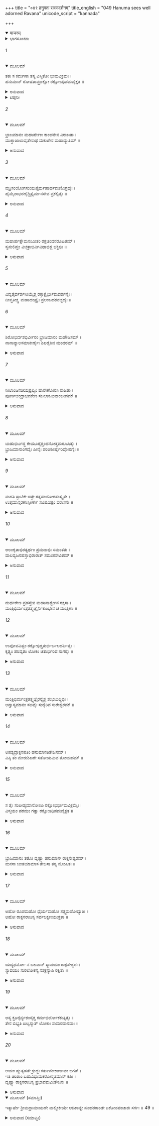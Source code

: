 +++
title = "०४९ हनुमता रावणदर्शनम्"
title_english = "049 Hanuma sees well adorned Ravana"
unicode_script = "kannada"

+++
<details open><summary>वाचनम्</summary>

<div class="audioEmbed"  caption="श्रीराम-हरिसीताराममूर्ति-घनपाठिभ्यां वचनम्" src="https://archive.org/download/Ramayana-recitation-Sriram-harisItArAmamUrti-Ghanapaati-v2/Kanda_5/Kanda_5_SK-049-Hanuma_sees_well-adorned_Ravana.mp3"></div>
</details>



<details><summary>ಭಾಗಸೂಚನಾ</summary>

ರಾವಣನ ಪ್ರಭಾಯುಕ್ತವಾದ ಮಖವನ್ನು ನೋಡಿ ಹನುಮಂತನು ಆಶ್ಚರ್ಯಪಟ್ಟಿದ್ದು
</details>

###### 1


<details open><summary>ಮೂಲಮ್</summary>

ತತಃ ಸ ಕರ್ಮಣಾ ತಸ್ಯ ವಿಸ್ಮಿತೋ ಭೀಮವಿಕ್ರಮಃ ।  
ಹನುಮಾನ್ ರೋಷತಾಮ್ರಾಕ್ಷೋ ರಕ್ಷೋಽಧಿಪಮವೈಕ್ಷತ ॥
</details>

<details><summary>ಅನುವಾದ</summary>

ಭಯಂಕರ ಪರಾಕ್ರಮಿಯಾದ ಹನುಮಂತನು ರಾವಣನ ವಂಚನೆಯ ಕೃತ್ಯವನ್ನು ನೋಡಿ ಆಶ್ಚರ್ಯಪಟ್ಟನು*. ಕ್ರೋಧದಿಂದ ಕಣ್ಣು ಕೆಂಪಗಾಗಿಸಿ** ಆ ರಾವಣನನ್ನು ನೋಡಿದನು.॥1॥
</details>

<details><summary>ಟಿಪ್ಪನೀ</summary>

.*	ರಾವಣನು ಇಂದ್ರಜಿತುವಿನ ಮೂಲಕ ತನ್ನನ್ನು ಬಂಧಿಸಿ ಸಭೆಗೆ ಕರೆಸಿಕೊಂಡ ಬಗ್ಗೆ ಆಶ್ಚರ್ಯವಾಯಿತು.  
**	ರಾವಣನು ಸೀತಾದೇವಿಯನ್ನು ಕದ್ದು ತಂದುದಕ್ಕಾಗಿ, ಅಶೋಕವನದಲ್ಲಿ ಅವಳನ್ನು ಬೆದರಿಸಿದ್ದಕ್ಕಾಗಿ ಹನುಮಂತನು ಕಣ್ಣುಗಳನ್ನು ಕೆಂಪಾಗಿಸಿ ಕ್ರುದ್ಧನಾದುದು.
</details>

###### 2


<details open><summary>ಮೂಲಮ್</summary>

ಭ್ರಾಜಮಾನಂ ಮಹಾರ್ಹೇಣ ಕಾಂಚನೇನ ವಿರಾಜತಾ ।  
ಮುಕ್ತಾಜಾಲಾವೃತೇನಾಥ ಮಕುಟೇನ ಮಹಾದ್ಯುತಿಮ್ ॥
</details>

<details><summary>ಅನುವಾದ</summary>

ಆಗ ರಾವಣನು ಅತಿಶಯವಾದ ಕಾಂತಿಯಿಂದ ಬೆಳಗುತ್ತಿದ್ದನು. ಮಹಾಮೌಲ್ಯದ, ಸುವರ್ಣಮಯವಾದ, ಮುತ್ತುಗಳ ಗೊಂಚಲುಗಳಿಂದ ಸಮಾವೃತವಾಗಿದ್ದ ಕಿರೀಟವನ್ನು ಧರಿಸಿದ್ದನು.॥2॥
</details>

###### 3


<details open><summary>ಮೂಲಮ್</summary>

ವಜ್ರಸಂಯೋಗಸಂಯುಕ್ತೈರ್ಮಹಾರ್ಹಮಣಿವಿಗ್ರಹೈಃ ।  
ಹೈಮೈರಾಭರಣೈಶ್ಚಿತ್ರೈರ್ಮನಸೇವ ಪ್ರಕಲ್ಪಿತೈಃ ॥
</details>

<details><summary>ಅನುವಾದ</summary>

ಸುವರ್ಣಮಯವಾದ ಆಭರಣಗಳನ್ನು ತೊಟ್ಟಿದ್ದನು. ಆ ಆಭರಣಗಳಲ್ಲಿ ಸಾಣೆಹಿಡಿದ ವಜ್ರಗಳಿಂದಲೂ, ಮಹಾಮೌಲ್ಯದ ಮಣಿಗಳಿಂದಲೂ, ಕೆಲವು ಬರೀ ಚಿನ್ನದಿಂದಲೂ ಮಾಡಲ್ಪಟ್ಟು, ಎಲ್ಲವೂ ಮನಸ್ಸಿನ ಸಂಕಲ್ಪದಿಂದಲೇ ನಿರ್ಮಿಸಲ್ಪಟ್ಟಿರುವೆಯೋ ಎಂಬಂತೆ ಚಿತ್ರ-ವಿಚಿತ್ರವಾದ ಭೂಷಣಗಳಿಂದ ಅಲಂಕೃತನಾಗಿದ್ದನು.॥3॥
</details>

###### 4


<details open><summary>ಮೂಲಮ್</summary>

ಮಹಾರ್ಹಕ್ಷೌಮಸಂವೀತಂ ರಕ್ತಚಂದನರೂಷಿತಮ್ ।  
ಸ್ವನುಲಿಪ್ತಂ ವಿಚಿತ್ರಾಭಿರ್ವಿವಿಧಾಭಿಶ್ಚ ಭಕ್ತಿಭಿಃ ॥
</details>

<details><summary>ಅನುವಾದ</summary>

ಅವನು ಬೆಲೆ ಕಟ್ಟಲು ಸಾಧ್ಯವಿಲ್ಲದ ಪಟ್ಟವಸ್ತ್ರವನ್ನುಟ್ಟಿದ್ದನು. ರಕ್ತಚಂದನವನ್ನು ಪೂಸಿಕೊಂಡಿದ್ದನು. ವಿಚಿತ್ರವಾದ, ವಿಧ-ವಿಧವಾದ ಕಸ್ತೂರೀ, ಗೋರೋಚನಾದಿ ಸುಗಂಧ ದ್ರವ್ಯಗಳಿಂದಲೂ, ಹತ್ತು ತಲೆಗಳಲ್ಲಿಯೂ ಸುಂದರವಾದ ತ್ರಿಪುಂಡ್ರಗಳಿಂದ ಅಲಂಕೃತನಾಗಿದ್ದನು.॥4॥
</details>

###### 5


<details open><summary>ಮೂಲಮ್</summary>

ವಿವೃತೈರ್ದರ್ಶನೀಯೈಶ್ಚ ರಕ್ತಾಕ್ಷೈರ್ಭೀಮದರ್ಶನೈಃ ।  
ದೀಪ್ತತೀಕ್ಷ್ಣ ಮಹಾದಂಷ್ಟ್ರೈಃ ಪ್ರಲಂಬದಶನಚ್ಛದೈಃ ॥
</details>

###### 6


<details open><summary>ಮೂಲಮ್</summary>

ಶಿರೋಭಿರ್ದಶಭಿರ್ವೀರಂ ಭ್ರಾಜಮಾನಂ ಮಹೌಜಸಮ್ ।  
ನಾನಾವ್ಯಾಲಸಮಾಕೀರ್ಣೈಃ ಶಿಖರೈರಿವ ಮಂದರಮ್ ॥
</details>

<details><summary>ಅನುವಾದ</summary>

ಅವನ ಕಣ್ಣುಗಳು ವಿಶಾಲವಾಗಿದ್ದುದರಿಂದ ದರ್ಶನೀಯವಾಗಿದ್ದವು. ಕೆಂಪಾಗಿದ್ದುದರಿಂದ ವಿಚಿತ್ರವೂ ಭಯಂಕರವಾಗಿಯೂ ಕಾಣುತ್ತಿದ್ದವು. ಅವನ ಕೊರೆ ದಾಡೆಗಳು ಪ್ರಕಾಶಮಾನವಾಗಿ ತೀಕ್ಷ್ಣವಾಗಿ ಹೊಳೆಯುತ್ತಿದ್ದವು. ತುಟಿಗಳು ಜೋಲಾಡುತ್ತಿದ್ದವು. ಬಗೆ-ಬಗೆಯ ದುಷ್ಟಮೃಗಗಳಿಂದ ವ್ಯಾಪ್ತವಾದ ಶಿಖರಗಳಿಂದ ಕೂಡಿರುವ ಮಂದರ ಪರ್ವತದಂತೆ ಮಹಾತೇಜಸ್ವಿಯಾದ ರಾವಣನು ಹತ್ತು ತಲೆಗಳಿಂದ ಪ್ರಕಾಶಿಸುತ್ತಿದ್ದನು.॥5-6॥
</details>

###### 7


<details open><summary>ಮೂಲಮ್</summary>

ನೀಲಾಂಜನಚಯಪ್ರಖ್ಯಂ ಹಾರೇಣೋರಸಿ ರಾಜತಾ ।  
ಪೂರ್ಣಚಂದ್ರಾಭವಕೇಣ ಸಬಲಾಕಮಿವಾಂಬುದಮ್ ॥
</details>

<details><summary>ಅನುವಾದ</summary>

ಅವನ ಶರೀರವು ಕಾಡಿಗೆಯ ಬೆಟ್ಟದಂತೆ ಇತ್ತು. ವಕ್ಷಸ್ಥಳದಲ್ಲಿ ಮಿರಮಿರನೆ ಹೊಳೆಯುತ್ತಿದ್ದ ರತ್ನಹಾರಗಳಿಂದ ಶೋಭಿಸುತ್ತಿದ್ದನು. ಅವನು ಧರಿಸಿದ್ದ ಪೂರ್ಣಚಂದ್ರನಂತೆ ಕಾಂತಿಯುಕ್ತವಾದ ರತ್ನಹಾರಗಳು ಕಪ್ಪಾದ ಮೋಡಗಳಿಂದ ಆವೃತವಾದ ಆಕಾಶದಲ್ಲಿ ಹಾರುತ್ತಿದ್ದ ಕೊಕ್ಕರೆಗಳಂತೆ ಪ್ರಕಾಶಿಸುತ್ತಿದ್ದವು.॥7॥
</details>

###### 8


<details open><summary>ಮೂಲಮ್</summary>

ಬಾಹುಭಿರ್ಬದ್ಧ ಕೇಯೂರೈಶ್ಚಂದನೋತ್ತಮರೂಷಿತೈಃ ।  
ಭ್ರಾಜಮಾನಾಂಗದೈಃ ಪೀನೈಃ ಪಂಚಶೀರ್ಷೈರಿವೋರಗೈಃ ॥
</details>

<details><summary>ಅನುವಾದ</summary>

ಅವನ ತೋಳುಗಳು ಭುಜಕೀರ್ತಿಗಳಿಂದ ಅಲಂಕೃತವಾಗಿದ್ದು, ಉತ್ತಮವಾದ ಚಂದನದಿಂದ ಲೇಪಿತವಾಗಿದ್ದವು. ಜಾಜ್ವಲ್ಯಮಾನವಾದ ತೋಳುಬಂದಿಗಳಿಂದ ಯುಕ್ತವಾಗಿದ್ದ ರಾವಣನ ದಪ್ಪವಾದ ತೋಳುಗಳು ಐದು ಹೆಡೆಗಳುಳ್ಳ ಸರ್ಪದಂತೆ ಕಾಣುತ್ತಿದ್ದವು.॥8॥
</details>

###### 9


<details open><summary>ಮೂಲಮ್</summary>

ಮಹತಿ ಸ್ಫಾಟಿಕೇ ಚಿತ್ರೇ ರತ್ನಸಂಯೋಗಸಂಸ್ಕೃತೇ ।  
ಉತ್ತಮಾಸ್ತರಣಾಸ್ತೀರ್ಣೇ ಸೂಪವಿಷ್ಟಂ ವರಾಸನೇ ॥
</details>

<details><summary>ಅನುವಾದ</summary>

ಆಗ ರಾವಣನು ಶ್ರೇಷ್ಠವಾದ ಸಿಂಹಾಸನ ದಲ್ಲಿ ಹಾಯಾಗಿ ಕುಳಿತಿದ್ದನು. ಅದು ಸ್ಫಟಿಕದ್ದಾಗಿದ್ದು, ರತ್ನಗಳಿಂದ ಚಿತ್ರಿತವಾಗಿ ಆಶ್ಚರ್ಯಕರವಾಗಿ ನಿರ್ಮಿಸಲ್ಪಟ್ಟಿತ್ತು. ಆ ಸಿಂಹಾಸನಕ್ಕೆ ಉತ್ತಮವಾದ ರತ್ನಗಂಬಳಿಯ ಮೇಲು ಹೊದಿಕೆಯಿತ್ತು.॥9॥
</details>

###### 10


<details open><summary>ಮೂಲಮ್</summary>

ಅಲಂಕೃತಾಭಿರತ್ಯರ್ಥಂ ಪ್ರಮದಾಭಿಃ ಸಮಂತತಃ ।  
ವಾಲವ್ಯಜನಹಸ್ತಾಭಿರಾರಾತ್ ಸಮುಪಸೇವಿತಮ್ ॥
</details>

<details><summary>ಅನುವಾದ</summary>

ಅತಿಶಯವಾಗಿ ಅಲಂಕರಿಸಿಕೊಂಡ ಪ್ರಮದೆಯರು ಚಾಮರಗಳನ್ನು ಹಿಡಿದುಕೊಂಡು ರಾವಣನ ಸಮೀಪದಲ್ಲಿ ನಿಂತುಕೊಂಡು ಗಾಳಿ ಬೀಸುತ್ತಿದ್ದರು.॥10॥
</details>

###### 11


<details open><summary>ಮೂಲಮ್</summary>

ದುರ್ಧರೇಣ ಪ್ರಹಸ್ತೇನ ಮಹಾಪಾರ್ಶ್ವೇನ ರಕ್ಷಸಾ ।  
ಮಂತ್ರಿಭಿರ್ಮಂತ್ರತತ್ತ್ವಜ್ಞೈರ್ನಿಕುಂಭೇನ ಚ ಮಂತ್ರಿಣಾ ॥
</details>

###### 12


<details open><summary>ಮೂಲಮ್</summary>

ಉಪೋಪವಿಷ್ಟಂ ರಕ್ಷೋಭಿಶ್ಚತುರ್ಭಿರ್ಬಲದರ್ಪಿತೈಃ ।  
ಕೃತ್ಸ್ನಂ ಪರಿವೃತಂ ಲೋಕಂ ಚತುರ್ಭಿರಿವ ಸಾಗರೈಃ ॥
</details>

<details><summary>ಅನುವಾದ</summary>

ರಾಜ್ಯಶಾಸ್ತ್ರವನ್ನು ಚೆನ್ನಾಗಿ ತಿಳಿದಿದ್ದವರೂ, ಬಲದರ್ಪಿತರೂ ಆದ ದುರ್ಧರ, ಪ್ರಹಸ್ತ, ಮಹಾಪಾರ್ಶ್ವ, ನಿಕುಂಭ ಮೊದಲಾದ ನಾಲ್ಕು ಮಂತ್ರಿಗಳು ಅವನ ಸುತ್ತಲೂ ಕುಳಿತಿದ್ದರು. ಆ ನಾಲ್ಕು ಸಚಿವರಿಂದ ಪರಿವೃತನಾಗಿ ಹಾಯಾಗಿ ಆಸೀನನಾಗಿದ್ದ ರಾವಣನು ನಾಲ್ಕು ಸಮುದ್ರಗಳಿಂದ ಪರಿವೃತವಾದ ಭೂಮಂಡಲದಂತೆ ಒಪ್ಪುತ್ತಿದ್ದನು.॥11-12॥
</details>

###### 13


<details open><summary>ಮೂಲಮ್</summary>

ಮಂತ್ರಿಭಿರ್ಮಂತ್ರತತ್ತ್ವಜ್ಞೈರನ್ಯೈಶ್ಚ ಶುಭಬುದ್ಧಿಭಿಃ ।  
ಅನ್ವಾಸ್ಯಮಾನಂ ಸಚಿವೈಃ ಸುರೈರಿವ ಸುರೇಶ್ವರಮ್ ॥
</details>

<details><summary>ಅನುವಾದ</summary>

ಮಂತ್ರ ತತ್ತ್ವಜ್ಞರಾದ ಸಮರ್ಥರಾದವರೂ, ತನ್ನ ಒಳಿತನ್ನೇ ಬಯಸುವವರೂ ಆದ ಮಂತ್ರಿಗಳಿಂದ ಹಾಗೂ ಇತರ ರಾಕ್ಷಸರಿಂದಲೂ ಸೇವಿತನಾದ ರಾವಣನು, ದೇವತೆಗಳಿಂದ ಸೇವಿತನಾದ ದೇವೇಂದ್ರನಂತೆ ಶೋಭಿಸುತ್ತಿದ್ದನು.॥13॥
</details>

###### 14


<details open><summary>ಮೂಲಮ್</summary>

ಅಪಶ್ಯದ್ರಾಕ್ಷಸಪತಿಂ ಹನುಮಾನತಿತೇಜಸಮ್ ।  
ವಿಷ್ಠಿ ತಂ ಮೇರುಶಿಖರೇ ಸತೋಯಮಿವ ತೋಯದಮ್ ॥
</details>

<details><summary>ಅನುವಾದ</summary>

ಮೇರು ಪರ್ವತದ ಶಿಖರದ ಮೇಲೆ ದಟ್ಟವಾಗಿ ಕವಿದಿರುವ, ನೀರಿನಿಂದ ಪೂರ್ಣವಾದ ಕಾರ್ಮುಗಿಲಿನಂತೆ ಕಾಣುತ್ತಿದ್ದ ಮಹಾತೇಜಸ್ವಿಯಾದ ರಾಕ್ಷಸೇಶ್ವರನನ್ನು ಹನುಮಂತನು ನೋಡಿದನು.॥14॥
</details>

###### 15


<details open><summary>ಮೂಲಮ್</summary>

ಸ ತೈಃ ಸಂಪೀಡ್ಯಮಾನೋಽಪಿ ರಕ್ಷೋಭಿರ್ಭೀಮವಿಕ್ರಮೈಃ ।  
ವಿಸ್ಮಯಂ ಪರಮಂ ಗತ್ವಾ ರಕ್ಷೋಽಧಿಪಮವೈಕ್ಷತ ॥
</details>

<details><summary>ಅನುವಾದ</summary>

ಆಗ ಭಯಂಕರ ಪರಾಕ್ರಮಿಗಳಾದ ರಾಕ್ಷಸರು ಎಡೆಬಿಡದೆ ಬಹಳವಾಗಿ ಪೀಡಿಸುತ್ತಿದ್ದರೂ ಹನುಮಂತನು ರಾವಣೇಶ್ವರನನ್ನು ಎವೆಯಿಕ್ಕದೆ ನೋಡುತ್ತಲೇ ಇದ್ದನು.॥15॥
</details>

###### 16


<details open><summary>ಮೂಲಮ್</summary>

ಭ್ರಾಜಮಾನಂ ತತೋ ದೃಷ್ಟ್ವಾ ಹನುಮಾನ್ ರಾಕ್ಷಸೇಶ್ವರಮ್ ।  
ಮನಸಾ ಚಿಂತಯಾಮಾಸ ತೇಜಸಾ ತಸ್ಯ ಮೋಹಿತಃ ॥
</details>

<details><summary>ಅನುವಾದ</summary>

ಜಾಜ್ವಲ್ಯಮಾನವಾಗಿ ಪ್ರಕಾಶಿಸುತ್ತಿದ್ದ ರಾಕ್ಷಸೇಶ್ವರನನ್ನು ನೋಡುತ್ತಾ ಅವನ ತೇಜಸ್ಸಿನಿಂದ ಆಕರ್ಷಿತನಾದ ಹನುಮಂತನು ಮನಸ್ಸಿನಲ್ಲೇ ಅಂದುಕೊಂಡನು.॥16॥
</details>

###### 17


<details open><summary>ಮೂಲಮ್</summary>

ಅಹೋ ರೂಪಮಹೋ ಧೈರ್ಯಮಹೋ ಸತ್ತ್ವಮಹೋದ್ಯುತಿಃ ।  
ಅಹೋ ರಾಕ್ಷಸರಾಜಸ್ಯ ಸರ್ವಲಕ್ಷಣಯುಕ್ತತಾ ॥
</details>

<details><summary>ಅನುವಾದ</summary>

ಆಹಾ! ರಾವಣನ ಈ ರೂಪವು ಅತ್ಯದ್ಭುತವು. ಧೈರ್ಯವು ನಿರುಪಮಾನವು. ಸತ್ತ್ವವು ಪ್ರಶಂಸಾರ್ಹವು. ತೇಜಸ್ಸು ಅಸದೃಶವು. ನಿಜವಾಗಿ ಈ ರಾಕ್ಷಸರಾಜನು ಸರ್ವಲಕ್ಷಣ ಸಂಪನ್ನನಾಗಿರುವನು.॥17॥
</details>

###### 18


<details open><summary>ಮೂಲಮ್</summary>

ಯದ್ಯಧರ್ಮೋ ನ ಬಲವಾನ್ ಸ್ಯಾದಯಂ ರಾಕ್ಷಸೇಶ್ವರಃ ।  
ಸ್ಯಾದಯಂ ಸುರಲೋಕಸ್ಯ ಸಶಕ್ರಸ್ಯಾಪಿ ರಕ್ಷಿತಾ ॥
</details>

<details><summary>ಅನುವಾದ</summary>

ಈ ರಾಕ್ಷಸೇಶ್ವರನಲ್ಲಿ ಅಧರ್ಮಾಚರಣೆಯು ಪ್ರಬಲವಾಗಿರದಿದ್ದರೆ ಇವನು ನಿಜವಾಗಿ ದೇವೇಂದ್ರನಿಂದೊಡಗೂಡಿದ ಸುರಲೋಕವನ್ನು ರಕ್ಷಿಸುವ ಸಾಮರ್ಥ್ಯವನ್ನು ಹೊಂದಿರುವನು.॥18॥
</details>

###### 19


<details open><summary>ಮೂಲಮ್</summary>

ಅಸ್ಯ ಕ್ರೂರೈರ್ನ್ಯಶಂಸೈಶ್ಚ ಕರ್ಮಭಿರ್ಲೋಕಕುತ್ಸಿತೈಃ ।  
ತೇನ ಬಿಭ್ಯತಿ ಖಲ್ವಸ್ಮಾತ್ ಲೋಕಾಃ ಸಾಮರದಾನವಾಃ ॥
</details>

<details><summary>ಅನುವಾದ</summary>

ಕ್ರೂರನೂ, ಹಿಂಸಾತ್ಮಕನೂ, ಲೋಕನಿಂದಿತನೂ ಆದ ಇವನ ಅಧರ್ಮ ಕೃತ್ಯಗಳಿಂದ, ಸುರಾ-ಸುರರು ಒಡಗೊಂಡ ಎಲ್ಲ ಲೋಕಗಳು ಇವನಿಗೆ ಭಯಗೊಳ್ಳುತ್ತಿವೆ.॥19॥
</details>

###### 20


<details open><summary>ಮೂಲಮ್</summary>

ಅಯಂ ಹ್ಯುತ್ಸಹತೇ ಕ್ರುದ್ಧಃ ಕರ್ತುಮೇಕಾರ್ಣವಂ ಜಗತ್ ।  
ಇತಿ ಚಿಂತಾಂ ಬಹುವಿಧಾಮಕರೋನ್ಮತಿಮಾನ್ ಕಪಿಃ ।  
ದೃಷ್ಟ್ವಾ ರಾಕ್ಷಸರಾಜಸ್ಯ ಪ್ರಭಾವಮಮಿತೌಜಸಃ ॥
</details>

<details><summary>ಅನುವಾದ</summary>

ಇವನು ಕ್ರುದ್ಧನಾದರೆ ಸಮಸ್ತ ಜಗತ್ತನ್ನು ಸಮುದ್ರದಲ್ಲಿ ಮುಳುಗಿಸಿ ಪ್ರಳಯವನ್ನು ಸೃಷ್ಟಿಸಲು ಸಮರ್ಥನಾಗಿದ್ದಾನಲ್ಲಾ! ಭಾರೀ ಪರಾಕ್ರಮಶಾಲಿಯಾದ ರಾವಣನ ಪ್ರಭಾವವನ್ನು ಗ್ರಹಿಸಿ, ಬುದ್ಧಿಶಾಲಿಯಾದ ಹನುಮಂತನು ಹೀಗೆ ಚಿಂತಿಸಿದನು. ॥20॥
</details>

<details open><summary>ಮೂಲಮ್ (ಸಮಾಪ್ತಿಃ)</summary>

ಇತ್ಯಾರ್ಷೇ ಶ್ರೀಮದ್ರಾಮಾಯಣೇ ವಾಲ್ಮೀಕೀಯೇ ಆದಿಕಾವ್ಯೇ ಸುಂದರಕಾಂಡೇ ಏಕೋನಪಂಚಾಶಃ ಸರ್ಗಃ ॥ 49 ॥
</details>

<details><summary>ಅನುವಾದ (ಸಮಾಪ್ತಿಃ)</summary>

ಮಹರ್ಷಿವಾಲ್ಮೀಕಿ ವಿರಚಿತ ಆದಿಕಾವ್ಯವಾದ ಶ್ರೀಮದ್ರಾಮಾಯಣದ ಸುಂದರಕಾಂಡದಲ್ಲಿ ನಲವತ್ತೊಂಭತ್ತನೆಯ ಸರ್ಗವು ಮುಗಿಯಿತು.
</details>
